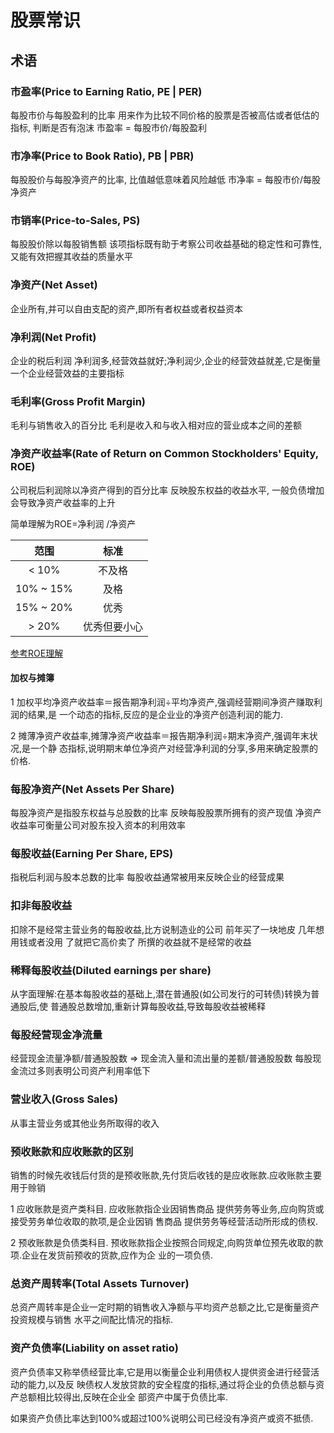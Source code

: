 # 股票常识

## 术语

### 市盈率(Price to Earning Ratio, PE | PER)

每股市价与每股盈利的比率
用来作为比较不同价格的股票是否被高估或者低估的指标, 判断是否有泡沫
市盈率 = 每股市价/每股盈利

### 市净率(Price to Book Ratio), PB | PBR)

每股股价与每股净资产的比率, 比值越低意味着风险越低
市净率 = 每股市价/每股净资产

### 市销率(Price-to-Sales, PS)

每股股价除以每股销售额
该项指标既有助于考察公司收益基础的稳定性和可靠性,又能有效把握其收益的质量水平

### 净资产(Net Asset)

企业所有,并可以自由支配的资产,即所有者权益或者权益资本

### 净利润(Net Profit)

企业的税后利润
净利润多,经营效益就好;净利润少,企业的经营效益就差,它是衡量一个企业经营效益的主要指标

### 毛利率(Gross Profit Margin)

毛利与销售收入的百分比  毛利是收入和与收入相对应的营业成本之间的差额

### 净资产收益率(Rate of Return on Common Stockholders' Equity, ROE)

公司税后利润除以净资产得到的百分比率  反映股东权益的收益水平,
一般负债增加会导致净资产收益率的上升

简单理解为ROE=净利润 /净资产

范围  | 标准
:---: | :---:
< 10% | 不及格
10% ~ 15% | 及格
15% ~ 20% | 优秀
> 20% | 优秀但要小心

[参考ROE理解](https://xueqiu.com/2504698885/107519338)

#### 加权与摊簿

1 加权平均净资产收益率＝报告期净利润÷平均净资产,强调经营期间净资产赚取利润的结果,是
一个动态的指标,反应的是企业业的净资产创造利润的能力. 

2 摊薄净资产收益率,摊薄净资产收益率＝报告期净利润÷期末净资产,强调年末状况,是一个静
态指标,说明期末单位净资产对经营净利润的分享,多用来确定股票的价格.

### 每股净资产(Net Assets Per Share)

每股净资产是指股东权益与总股数的比率  反映每股股票所拥有的资产现值
净资产收益率可衡量公司对股东投入资本的利用效率

### 每股收益(Earning Per Share, EPS)

指税后利润与股本总数的比率 每股收益通常被用来反映企业的经营成果

### 扣非每股收益

扣除不是经常主营业务的每股收益,比方说制造业的公司 前年买了一块地皮 几年想用钱或者没用
了就把它高价卖了 所撰的收益就不是经常的收益

### 稀释每股收益(Diluted earnings per share)

从字面理解:在基本每股收益的基础上,潜在普通股(如公司发行的可转债)转换为普通股后,使
普通股总数增加,重新计算每股收益,导致每股收益被稀释

### 每股经营现金净流量

经营现金流量净额/普通股股数 => 现金流入量和流出量的差额/普通股股数
每股现金流过多则表明公司资产利用率低下

### 营业收入(Gross Sales)

从事主营业务或其他业务所取得的收入

### 预收账款和应收账款的区别

销售的时候先收钱后付货的是预收账款,先付货后收钱的是应收账款.应收账款主要用于赊销

1 应收账款是资产类科目.
应收账款指企业因销售商品 提供劳务等业务,应向购货或接受劳务单位收取的款项,是企业因销
售商品 提供劳务等经营活动所形成的债权.

2 预收账款是负债类科目.
预收账款指企业按照合同规定,向购货单位预先收取的款项.企业在发货前预收的货款,应作为企
业的一项负债.

### 总资产周转率(Total Assets Turnover)

总资产周转率是企业一定时期的销售收入净额与平均资产总额之比,它是衡量资产投资规模与销售
水平之间配比情况的指标.

### 资产负债率(Liability on asset ratio)

资产负债率又称举债经营比率,它是用以衡量企业利用债权人提供资金进行经营活动的能力,以及反
映债权人发放贷款的安全程度的指标,通过将企业的负债总额与资产总额相比较得出,反映在企业全
部资产中属于负债比率.

如果资产负债比率达到100%或超过100%说明公司已经没有净资产或资不抵债.
